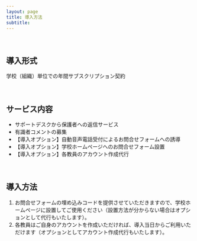 ```yaml
---
layout: page
title: 導入方法
subtitle: 
---
```


　
## 導入形式
学校（組織）単位での年間サブスクリプション契約

　

## サービス内容

- サポートデスクから保護者への返信サービス
- 有識者コメントの募集
- 【導入オプション】自動音声電話受付によるお問合せフォームへの誘導
- 【導入オプション】学校ホームページへのお問合せフォーム設置
- 【導入オプション】各教員のアカウント作成代行

　

<!-- ## 価格

| 初期費用 | ¥0 |
| 導入オプション | **¥0** (割引実施中！) |
| 基本パック | **¥xxx (税込)/日 × 教員数** |
| 有識者コメント | **¥xxx (税込)/日 × クラス数** |


「基本パック」では、有識者コメントサービスを除いたすべてのサポートデスクの機能がご利用できます。
最小限の導入をご検討される場合は、基本パックのみでのご利用も可能です。

「有識者コメント」サービスは、学校のクラス数を基準とした追加オプションです。校内のすべての教員が対象サポートとなります。

<br>　
 -->

## 導入方法
1. お問合せフォームの埋め込みコードを提供させていただきますので、学校ホームページに設置してご使用ください（設置方法が分からない場合はオプションとして代行もいたします）。
2. 各教員はご自身のアカウントを作成いただければ、導入当日からご利用いただけます（オプションとしてアカウント作成代行もいたします）。

